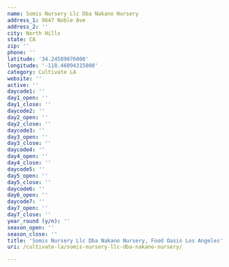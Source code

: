 ```yaml
---
name: Somis Nursery Llc Dba Nakano Nursery
address_1: 9647 Noble Ave
address_2: ''
city: North Hills
state: CA
zip: ''
phone: ''
latitude: '34.24589076000'
longitude: '-118.46094315000'
category: Cultivate LA
website: ''
active: ''
daycode1: ''
day1_open: ''
day1_close: ''
daycode2: ''
day2_open: ''
day2_close: ''
daycode3: ''
day3_open: ''
day3_close: ''
daycode4: ''
day4_open: ''
day4_close: ''
daycode5: ''
day5_open: ''
day5_close: ''
daycode6: ''
day6_open: ''
daycode7: ''
day7_open: ''
day7_close: ''
year_round (y/n): ''
season_open: ''
season_close: ''
title: 'Somis Nursery Llc Dba Nakano Nursery, Food Oasis Los Angeles'
uri: /cultivate-la/somis-nursery-llc-dba-nakano-nursery/

---
```

